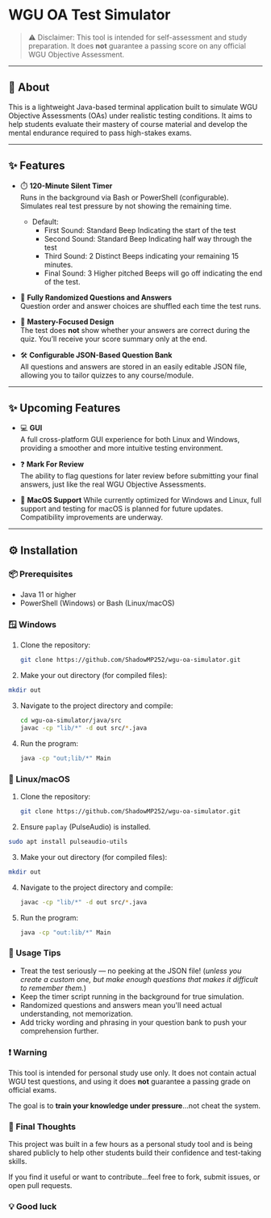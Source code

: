 # WGU OA Test Simulator

> ⚠️ Disclaimer: This tool is intended for self-assessment and study preparation. It does **not** guarantee a passing score on any official WGU Objective Assessment.

---

## 📘 About

This is a lightweight Java-based terminal application built to simulate WGU Objective Assessments (OAs) under realistic testing conditions. It aims to help students evaluate their mastery of course material and develop the mental endurance required to pass high-stakes exams.

---

## ✨ Features

- ⏱️ **120-Minute Silent Timer**  
Runs in the background via Bash or PowerShell (configurable). Simulates real test pressure by not showing the remaining time.
  - Default:
    - First Sound: Standard Beep Indicating the start of the test
    - Second Sound: Standard Beep Indicating half way through the test
    - Third Sound: 2 Distinct Beeps indicating your remaining 15 minutes.
    - Final Sound: 3 Higher pitched Beeps will go off indicating the end of the test.

- 🔀 **Fully Randomized Questions and Answers**  
Question order and answer choices are shuffled each time the test runs.

- 🧠 **Mastery-Focused Design**  
The test does **not** show whether your answers are correct during the quiz. You’ll receive your score summary only at the end.

- 🛠️ **Configurable JSON-Based Question Bank**  
All questions and answers are stored in an easily editable JSON file, allowing you to tailor quizzes to any course/module.

---

## ✨ Upcoming Features

- 💻 **GUI**  
A full cross-platform GUI experience for both Linux and Windows, providing a smoother and more intuitive testing environment.

- ❓ **Mark For Review**  
The ability to flag questions for later review before submitting your final answers, just like the real WGU Objective Assessments.

- 🍎 **MacOS Support**
While currently optimized for Windows and Linux, full support and testing for macOS is planned for future updates. Compatibility improvements are underway.


---

## ⚙️ Installation

### 📦 Prerequisites

- Java 11 or higher
- PowerShell (Windows) or Bash (Linux/macOS)

### 🪟 Windows

1. Clone the repository:
   ```bash
   git clone https://github.com/ShadowMP252/wgu-oa-simulator.git
   ```
2. Make your out directory (for compiled files):
  ```bash
  mkdir out
  ```
3. Navigate to the project directory and compile:
    ```bash
    cd wgu-oa-simulator/java/src
    javac -cp "lib/*" -d out src/*.java    
    ```
4. Run the program:
    ```bash
    java -cp "out;lib/*" Main
    ```
### 🐧 Linux/macOS

1. Clone the repository:
    ```bash
    git clone https://github.com/ShadowMP252/wgu-oa-simulator.git
    ```
2. Ensure `paplay` (PulseAudio) is installed.
  ```bash
  sudo apt install pulseaudio-utils
  ```
3. Make your out directory (for compiled files):
  ```bash
  mkdir out
  ```
4. Navigate to the project directory and compile:
    ```Bash
    javac -cp "lib/*" -d out src/*.java
    ```
5. Run the program:
    ```bash
    java -cp "out:lib/*" Main
    ```

### 📝 Usage Tips
  - Treat the test seriously — no peeking at the JSON file! (_unless you create a custom one, but make enough questions that makes it difficult to remember them._)
  - Keep the timer script running in the background for true simulation.
  - Randomized questions and answers mean you'll need actual understanding, not memorization.
  - Add tricky wording and phrasing in your question bank to push your comprehension further.


### ❗ Warning
This tool is intended for personal study use only. It does not contain actual WGU test questions, and using it does **not** guarantee a passing grade on official exams.

The goal is to **train your knowledge under pressure**...not cheat the system.

### 💬 Final Thoughts
This project was built in a few hours as a personal study tool and is being shared publicly to help other students build their confidence and test-taking skills.

If you find it useful or want to contribute...feel free to fork, submit issues, or open pull requests.


### 💡 Good luck

